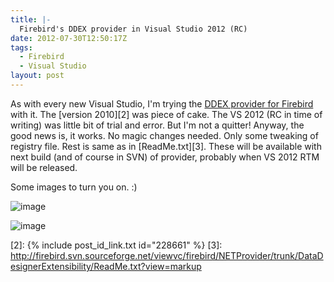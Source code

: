 ```yaml
---
title: |-
  Firebird's DDEX provider in Visual Studio 2012 (RC)
date: 2012-07-30T12:50:17Z
tags:
  - Firebird
  - Visual Studio
layout: post
---
```

As with every new Visual Studio, I'm trying the [DDEX provider for Firebird][1] with it. The [version 2010][2] was piece of cake. The VS 2012 (RC in time of writing) was little bit of trial and error. But I'm not a quitter! Anyway, the good news is, it works. No magic changes needed. Only some tweaking of registry file. Rest is same as in [ReadMe.txt][3]. These will be available with next build (and of course in SVN) of provider, probably when VS 2012 RTM will be released.

Some images to turn you on. :)

![image](/i/232973/ddex_fb_vs2012_1.png)

![image](/i/232973/ddex_fb_vs2012_2.png)

[1]: http://www.firebirdsql.org/en/net-provider/
[2]: {% include post_id_link.txt id="228661" %}
[3]: http://firebird.svn.sourceforge.net/viewvc/firebird/NETProvider/trunk/DataDesignerExtensibility/ReadMe.txt?view=markup